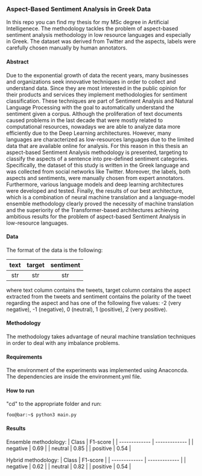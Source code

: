 ### Aspect-Based Sentiment Analysis in Greek Data

In this repo you can find my thesis for my MSc degree in Artificial Intelligenece. The methodology tackles the problem of aspect-based sentiment analysis methodology in low resource languages and especially in Greek. The dataset was derived from Twitter and the aspects, labels were carefully chosen manually by human annotators. 

#### Abstract
Due to the exponential growth of data the recent years, many businesses and organizations seek innovative techniques in order to collect and understand data. Since they are most interested in the public opinion for their products and services they implement methodologies for sentiment classification. These techniques are part of Sentiment Analysis and Natural Language Processing with the goal to automatically understand the sentiment given a corpus. Although the proliferation of text documents caused problems in the last decade that were mostly related to computational resources, nowadays we are able to analyze data more efficiently due to the Deep Learning architectures. However, many languages are characterized as low-resources languages due to the limited data that are available online for analysis. For this reason in this thesis an aspect-based Sentiment Analysis methodology is presented, targeting to classify the aspects of a sentence into pre-defined sentiment categories. Specifically, the dataset of this study is written in the Greek language and was collected from social networks like Twitter. Moreover, the labels, both aspects and sentiments, were manually chosen from expert annotators. Furthermore, various language models and deep learning architectures were developed and tested. Finally, the results of our best architecture, which is a combination of neural machine translation and a language-model ensemble methodology clearly proved the necessity of machine translation and the superiority of the Transformer-based architectures achieving ambitious results for the problem of aspect-based Sentiment Analysis in low-resource languages.

#### Data
The format of the data is the following:

| text | target | sentiment |
| :---: | :---: | :---: |
| str | str | str |

where text column contains the tweets, target column contains the aspect extracted from the tweets and sentiment contains the polarity of the tweet regarding the aspect and has one of the following five values: -2 (very negative), -1 (negative), 0 (neutral), 1 (positive), 2 (very positive).

#### Methodology
The methodology takes advantage of neural machine translation techniques in order to deal with any imbalance problems.

#### Requirements
The environment of the experiments was implemented using Anaconcda. The dependencies are inside the environment.yml file.

#### How to run

"cd" to the appropriate folder and run:
```console
foo@bar:~$ python3 main.py
```

#### Results
Ensemble methodology:
| Class  | F1-score |
| ------------- | ------------- |
| negative | 0.69  |
| neutral  | 0.85  |
| positive  | 0.54  |

Hybrid methodology:
| Class  | F1-score |
| ------------- | ------------- |
| negative | 0.62  |
| neutral  | 0.82  |
| positive  | 0.54  |
